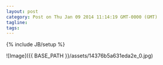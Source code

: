```yaml
---
layout: post
category: Post on Thu Jan 09 2014 11:14:19 GMT-0000 (GMT)
tagline: 
tags: 
---
```

{% include JB/setup %}



 ![Image]({{ BASE_PATH }}/assets/14376b5a631eda2e_0.jpg)